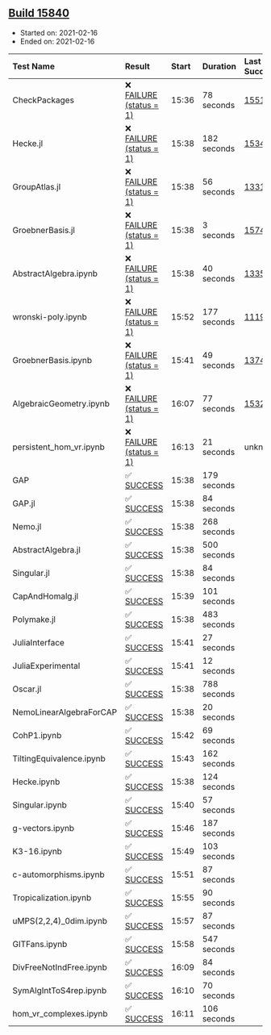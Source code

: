 ## [Build 15840](https://oscarci.mathematik.uni-kl.de/job/oscar/15840/)

* Started on: 2021-02-16
* Ended on: 2021-02-16

| Test Name    | Result | Start | Duration | Last Success | First Failure |
|:-------------|:-------|:------|:---------|:-------------|:--------------|
| CheckPackages | ❌ [FAILURE (status = 1)](https://oscarci.mathematik.uni-kl.de/job/oscar/15840/artifact/logs/build-15840/CheckPackages.log) | 15:36 | 78 seconds | [15514](https://oscarci.mathematik.uni-kl.de/job/oscar/15514/) | [15515](https://oscarci.mathematik.uni-kl.de/job/oscar/15515/) |
| Hecke.jl | ❌ [FAILURE (status = 1)](https://oscarci.mathematik.uni-kl.de/job/oscar/15840/artifact/logs/build-15840/Hecke.jl.log) | 15:38 | 182 seconds | [15344](https://oscarci.mathematik.uni-kl.de/job/oscar/15344/) | [15348](https://oscarci.mathematik.uni-kl.de/job/oscar/15348/) |
| GroupAtlas.jl | ❌ [FAILURE (status = 1)](https://oscarci.mathematik.uni-kl.de/job/oscar/15840/artifact/logs/build-15840/GroupAtlas.jl.log) | 15:38 | 56 seconds | [13311](https://oscarci.mathematik.uni-kl.de/job/oscar/13311/) | [13312](https://oscarci.mathematik.uni-kl.de/job/oscar/13312/) |
| GroebnerBasis.jl | ❌ [FAILURE (status = 1)](https://oscarci.mathematik.uni-kl.de/job/oscar/15840/artifact/logs/build-15840/GroebnerBasis.jl.log) | 15:38 | 3 seconds | [15745](https://oscarci.mathematik.uni-kl.de/job/oscar/15745/) | [15746](https://oscarci.mathematik.uni-kl.de/job/oscar/15746/) |
| AbstractAlgebra.ipynb | ❌ [FAILURE (status = 1)](https://oscarci.mathematik.uni-kl.de/job/oscar/15840/artifact/logs/build-15840/AbstractAlgebra.ipynb.log) | 15:38 | 40 seconds | [13355](https://oscarci.mathematik.uni-kl.de/job/oscar/13355/) | [13356](https://oscarci.mathematik.uni-kl.de/job/oscar/13356/) |
| wronski-poly.ipynb | ❌ [FAILURE (status = 1)](https://oscarci.mathematik.uni-kl.de/job/oscar/15840/artifact/logs/build-15840/wronski-poly.ipynb.log) | 15:52 | 177 seconds | [11192](https://oscarci.mathematik.uni-kl.de/job/oscar/11192/) | [11193](https://oscarci.mathematik.uni-kl.de/job/oscar/11193/) |
| GroebnerBasis.ipynb | ❌ [FAILURE (status = 1)](https://oscarci.mathematik.uni-kl.de/job/oscar/15840/artifact/logs/build-15840/GroebnerBasis.ipynb.log) | 15:41 | 49 seconds | [13748](https://oscarci.mathematik.uni-kl.de/job/oscar/13748/) | [13749](https://oscarci.mathematik.uni-kl.de/job/oscar/13749/) |
| AlgebraicGeometry.ipynb | ❌ [FAILURE (status = 1)](https://oscarci.mathematik.uni-kl.de/job/oscar/15840/artifact/logs/build-15840/AlgebraicGeometry.ipynb.log) | 16:07 | 77 seconds | [15322](https://oscarci.mathematik.uni-kl.de/job/oscar/15322/) | [15323](https://oscarci.mathematik.uni-kl.de/job/oscar/15323/) |
| persistent_hom_vr.ipynb | ❌ [FAILURE (status = 1)](https://oscarci.mathematik.uni-kl.de/job/oscar/15840/artifact/logs/build-15840/persistent_hom_vr.ipynb.log) | 16:13 | 21 seconds | unknown | unknown |
| GAP | ✅ [SUCCESS](https://oscarci.mathematik.uni-kl.de/job/oscar/15840/artifact/logs/build-15840/GAP.log) | 15:38 | 179 seconds |  |  |
| GAP.jl | ✅ [SUCCESS](https://oscarci.mathematik.uni-kl.de/job/oscar/15840/artifact/logs/build-15840/GAP.jl.log) | 15:38 | 84 seconds |  |  |
| Nemo.jl | ✅ [SUCCESS](https://oscarci.mathematik.uni-kl.de/job/oscar/15840/artifact/logs/build-15840/Nemo.jl.log) | 15:38 | 268 seconds |  |  |
| AbstractAlgebra.jl | ✅ [SUCCESS](https://oscarci.mathematik.uni-kl.de/job/oscar/15840/artifact/logs/build-15840/AbstractAlgebra.jl.log) | 15:38 | 500 seconds |  |  |
| Singular.jl | ✅ [SUCCESS](https://oscarci.mathematik.uni-kl.de/job/oscar/15840/artifact/logs/build-15840/Singular.jl.log) | 15:38 | 84 seconds |  |  |
| CapAndHomalg.jl | ✅ [SUCCESS](https://oscarci.mathematik.uni-kl.de/job/oscar/15840/artifact/logs/build-15840/CapAndHomalg.jl.log) | 15:39 | 101 seconds |  |  |
| Polymake.jl | ✅ [SUCCESS](https://oscarci.mathematik.uni-kl.de/job/oscar/15840/artifact/logs/build-15840/Polymake.jl.log) | 15:38 | 483 seconds |  |  |
| JuliaInterface | ✅ [SUCCESS](https://oscarci.mathematik.uni-kl.de/job/oscar/15840/artifact/logs/build-15840/JuliaInterface.log) | 15:41 | 27 seconds |  |  |
| JuliaExperimental | ✅ [SUCCESS](https://oscarci.mathematik.uni-kl.de/job/oscar/15840/artifact/logs/build-15840/JuliaExperimental.log) | 15:41 | 12 seconds |  |  |
| Oscar.jl | ✅ [SUCCESS](https://oscarci.mathematik.uni-kl.de/job/oscar/15840/artifact/logs/build-15840/Oscar.jl.log) | 15:38 | 788 seconds |  |  |
| NemoLinearAlgebraForCAP | ✅ [SUCCESS](https://oscarci.mathematik.uni-kl.de/job/oscar/15840/artifact/logs/build-15840/NemoLinearAlgebraForCAP.log) | 15:38 | 20 seconds |  |  |
| CohP1.ipynb | ✅ [SUCCESS](https://oscarci.mathematik.uni-kl.de/job/oscar/15840/artifact/logs/build-15840/CohP1.ipynb.log) | 15:42 | 69 seconds |  |  |
| TiltingEquivalence.ipynb | ✅ [SUCCESS](https://oscarci.mathematik.uni-kl.de/job/oscar/15840/artifact/logs/build-15840/TiltingEquivalence.ipynb.log) | 15:43 | 162 seconds |  |  |
| Hecke.ipynb | ✅ [SUCCESS](https://oscarci.mathematik.uni-kl.de/job/oscar/15840/artifact/logs/build-15840/Hecke.ipynb.log) | 15:38 | 124 seconds |  |  |
| Singular.ipynb | ✅ [SUCCESS](https://oscarci.mathematik.uni-kl.de/job/oscar/15840/artifact/logs/build-15840/Singular.ipynb.log) | 15:40 | 57 seconds |  |  |
| g-vectors.ipynb | ✅ [SUCCESS](https://oscarci.mathematik.uni-kl.de/job/oscar/15840/artifact/logs/build-15840/g-vectors.ipynb.log) | 15:46 | 187 seconds |  |  |
| K3-16.ipynb | ✅ [SUCCESS](https://oscarci.mathematik.uni-kl.de/job/oscar/15840/artifact/logs/build-15840/K3-16.ipynb.log) | 15:49 | 103 seconds |  |  |
| c-automorphisms.ipynb | ✅ [SUCCESS](https://oscarci.mathematik.uni-kl.de/job/oscar/15840/artifact/logs/build-15840/c-automorphisms.ipynb.log) | 15:51 | 87 seconds |  |  |
| Tropicalization.ipynb | ✅ [SUCCESS](https://oscarci.mathematik.uni-kl.de/job/oscar/15840/artifact/logs/build-15840/Tropicalization.ipynb.log) | 15:55 | 90 seconds |  |  |
| uMPS(2,2,4)_0dim.ipynb | ✅ [SUCCESS](https://oscarci.mathematik.uni-kl.de/job/oscar/15840/artifact/logs/build-15840/uMPS-2-2-4-_0dim.ipynb.log) | 15:57 | 87 seconds |  |  |
| GITFans.ipynb | ✅ [SUCCESS](https://oscarci.mathematik.uni-kl.de/job/oscar/15840/artifact/logs/build-15840/GITFans.ipynb.log) | 15:58 | 547 seconds |  |  |
| DivFreeNotIndFree.ipynb | ✅ [SUCCESS](https://oscarci.mathematik.uni-kl.de/job/oscar/15840/artifact/logs/build-15840/DivFreeNotIndFree.ipynb.log) | 16:09 | 84 seconds |  |  |
| SymAlgIntToS4rep.ipynb | ✅ [SUCCESS](https://oscarci.mathematik.uni-kl.de/job/oscar/15840/artifact/logs/build-15840/SymAlgIntToS4rep.ipynb.log) | 16:10 | 70 seconds |  |  |
| hom_vr_complexes.ipynb | ✅ [SUCCESS](https://oscarci.mathematik.uni-kl.de/job/oscar/15840/artifact/logs/build-15840/hom_vr_complexes.ipynb.log) | 16:11 | 106 seconds |  |  |
